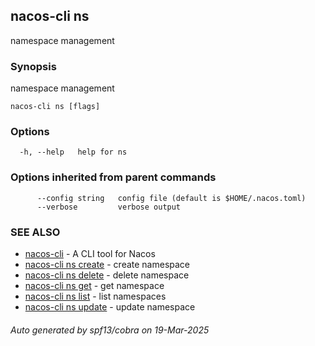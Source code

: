 ## nacos-cli ns

namespace management

### Synopsis

namespace management

```
nacos-cli ns [flags]
```

### Options

```
  -h, --help   help for ns
```

### Options inherited from parent commands

```
      --config string   config file (default is $HOME/.nacos.toml)
      --verbose         verbose output
```

### SEE ALSO

* [nacos-cli](nacos-cli.md)	 - A CLI tool for Nacos
* [nacos-cli ns create](nacos-cli_ns_create.md)	 - create namespace
* [nacos-cli ns delete](nacos-cli_ns_delete.md)	 - delete namespace
* [nacos-cli ns get](nacos-cli_ns_get.md)	 - get namespace
* [nacos-cli ns list](nacos-cli_ns_list.md)	 - list namespaces
* [nacos-cli ns update](nacos-cli_ns_update.md)	 - update namespace

###### Auto generated by spf13/cobra on 19-Mar-2025
